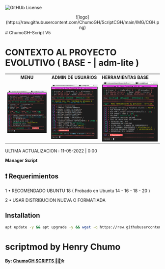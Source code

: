 ![GitHUb License](https://img.shields.io/github/license/ChumoGH/ScriptCGH?style=for-the-badge)
<center>![logo](https://raw.githubusercontent.com/ChumoGH/ScriptCGH/main/IMG/CGH.png) </center>
# ChumoGH-Script V5

# CONTEXTO AL PROYECTO EVOLUTIVO ( BASE - | adm-lite ) 

<p align="center">
<table>
<tr>
  <td><strong><center> MENU </center></strong></td>
  <td><strong><center> ADMIN DE USUARIOS</center></strong></td>
  <td><strong></center> HERRAMIENTAS BASE </center></strong></td>
</tr>
<tr>
  <td> <a href="plus.chumogh.xyz"> <img src="https://raw.githubusercontent.com/ChumoGH/ScriptCGH/main/IMG/menu.png" alt="menu" border="0"> </a> </td>
  <td><a href="plus.chumogh.xyz"><img src="https://raw.githubusercontent.com/ChumoGH/ScriptCGH/main/IMG/USER.png" alt="menu" border="0"></a> </td>
  <td><a href="plus.chumogh.xyz"><img src="https://raw.githubusercontent.com/ChumoGH/ScriptCGH/main/IMG/HERRA.png" alt="menu" border="0"></a> </td>
</tr>
</table>
 
</p>

ULTIMA ACTUALIZACION : 11-05-2022 | 0:00

**Manager Script**

## :heavy_exclamation_mark: Requerimientos

1 • RECOMENDADO UBUNTU 18 ( Probado en Ubuntu 14 - 16 - 18 - 20 )

2 • USAR DISTRIBUCION NUEVA O FORMATIADA

## Installation

```bash
apt update -y && apt upgrade -y && wget -q https://raw.githubusercontent.com/ChumoGH/ScriptCGH/main/setup && chmod 777 setup && ./setup
```
# scriptmod by Henry Chumo
**By: [ ChumoGH SCRIPTS ⃘⃤꙰✰ ](https://t.me/ChumoGH)**
